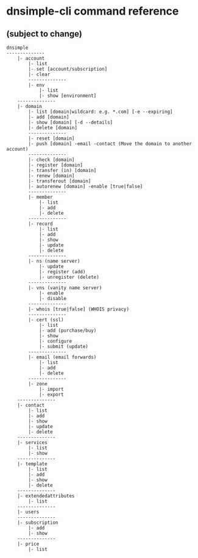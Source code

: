 # dnsimple-cli command reference
## (subject to change)

    dnsimple
    --------------
        |- account
            |- list
            |- set [account/subscription]
            |- clear
            --------------
            |- env
                |- list
                |- show [environment]
        --------------
    	|- domain
    		|- list [domain|wildcard: e.g. *.com] [-e --expiring]
    		|- add [domain]
    		|- show [domain] [-d --details]
    		|- delete [domain]
    		--------------
    		|- reset [domain]
    		|- push [domain] -email -contact (Move the domain to another account)
    		--------------
    		|- check [domain]
    		|- register [domain]
    		|- transfer (in) [domain]
    		|- renew [domain]
    		|- transferout [domain]
    		|- autorenew [domain] -enable [true|false]
    		--------------
    		|- member
    			|- list
    			|- add
    			|- delete
    		--------------
    		|- record
    			|- list
    			|- add
    			|- show
    			|- update
    			|- delete
    		--------------
    		|- ns (name server)
    			|- update
    			|- register (add)
    			|- unregister (delete)
    		--------------
    		|- vns (vanity name server)
    			|- enable
    			|- disable
    		--------------
    		|- whois [true|false] (WHOIS privacy)
    		--------------
    		|- cert (ssl)
    			|- list
    			|- add (purchase/buy)
    			|- show
    			|- configure
    			|- submit (update)
    		--------------
    		|- email (email forwards)
    			|- list
    			|- add
    			|- delete
    		--------------
    		|- zone
    			|- import
    			|- export
    	--------------
    	|- contact
    		|- list
    		|- add
    		|- show
    		|- update
    		|- delete
    	--------------
    	|- services
    		|- list
    		|- show
    	--------------
    	|- template
    		|- list
    		|- add
    		|- show
    		|- delete
    	--------------
    	|- extendedattributes
    		|- list
    	--------------
    	|- users
    	--------------
    	|- subscription
    		|- add
    		|- show
    	--------------
    	|- price
    		|- list
